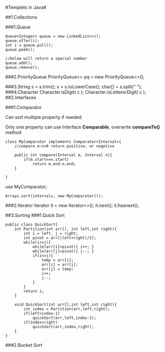 #Templets in Java#

##1.Collections

###1.Queue
 
	Queue<Integer> queue = new LinkedList<>();
	queue.offer(i);
	int i = queue.poll();
	queue.peek();
	
	//below will return a special number
	queue.add();
	queue.remove();
###2.PriorityQueue
	PriorityQueue<> pq = new PriorityQueue<>();

###3.String
	s = s.trim();
	s = s.toLowerCase();
	char[] = s.split(" ");
###4.Character
	Character.isDigit( c );
	Character.isLetterorDigit( c );
##2.Interfaces

###1.Comparator

Can sort multiple property if needed.

Only one property can use Interface **Comparable**, overwrite **compareTo()** method

	class MyComparator implements Comparator<Interval>{
		//compare m-n>0 return positive, or negetive 
		
		public int compare(Interval m, Interval n){
			if(m.start==n.start) 
				return m.end-n.end;
		}
		
	}
	
use MyComparator;
	
	Arrays.sort(intervals, new MyComparator());
###2.Iterator
	Iterator<T> it = new Iterator<>();
	it.next();
	it.hasnext();

##3.Sorting
###1.Quick Sort

	public class QuickSort{
		int Partition(int arr[], int left,int right){
			int i = left, j = right;
			int pivot = arr[(left+right)/2];
			while(i<=j){
				while(arr[i]<pivot){ i++; }
				while(arr[j]>pivot){ j--; }
				if(i<=j){
					temp = arr[i];
					arr[i] = arr[j];
					arr[j] = temp;
					i++;
					j--;
				}
			}
			return i;
		}
		
		void QuickSort(int arr[],int left,int right){
			int index = Partition(arr,left,right);
			if(left<index-1)
				quickSort(arr,left,index-1);
			if(index<right)
				quickSort(arr,index,right);
		}
	}
###2.Bucket Sort
